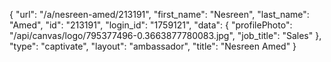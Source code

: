 {
    "url": "\/a\/nesreen-amed\/213191",
    "first_name": "Nesreen",
    "last_name": "Amed",
    "id": "213191",
    "login_id": "1759121",
    "data": {
        "profilePhoto": "\/api\/canvas\/logo\/795377496-0.3663877780083.jpg",
        "job_title": "Sales"
    },
    "type": "captivate",
    "layout": "ambassador",
    "title": "Nesreen Amed"
}